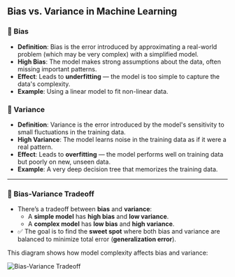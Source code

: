## Bias vs. Variance in Machine Learning

### 🔹 Bias
- **Definition**: Bias is the error introduced by approximating a real-world problem (which may be very complex) with a simplified model.  
- **High Bias**: The model makes strong assumptions about the data, often missing important patterns.  
- **Effect**: Leads to **underfitting** — the model is too simple to capture the data's complexity.  
- **Example**: Using a linear model to fit non-linear data.

### 🔹 Variance
- **Definition**: Variance is the error introduced by the model's sensitivity to small fluctuations in the training data.  
- **High Variance**: The model learns noise in the training data as if it were a real pattern.  
- **Effect**: Leads to **overfitting** — the model performs well on training data but poorly on new, unseen data.  
- **Example**: A very deep decision tree that memorizes the training data.

---

### 🎯 Bias-Variance Tradeoff
- There’s a tradeoff between **bias** and **variance**:
  - A **simple model** has **high bias** and **low variance**.
  - A **complex model** has **low bias** and **high variance**.
- ✅ The goal is to find the **sweet spot** where both bias and variance are balanced to minimize total error (**generalization error**).

This diagram shows how model complexity affects bias and variance:

![Bias-Variance Tradeoff]()
